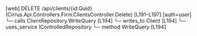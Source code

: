 [web] DELETE /api/clients/{id:Guid}  (Cirrus.Api.Controllers.Firm.ClientsController.Delete)  [L191–L197] [auth=user]
  └─ calls ClientRepository.WriteQuery [L194]
  └─ writes_to Client [L194]
  └─ uses_service IControlledRepository<Client>
    └─ method WriteQuery [L194]

